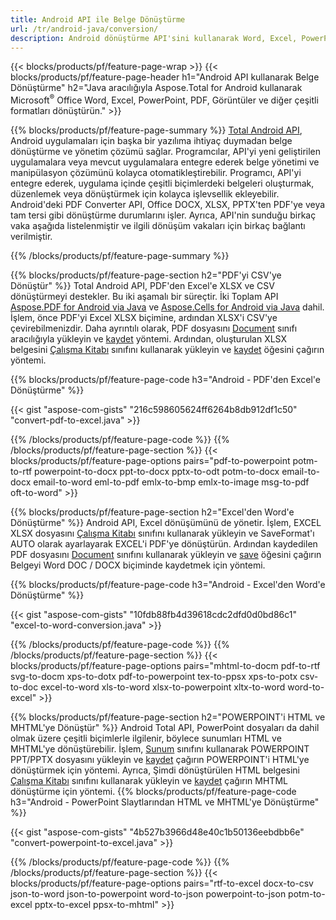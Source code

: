 ```yaml
---
title: Android API ile Belge Dönüştürme 
url: /tr/android-java/conversion/
description: Android dönüştürme API'sini kullanarak Word, Excel, PowerPoint, HTML, PDF ve Görüntü formatlarını dönüştürün. Android, Office docx, xlsx, pptx'i PDF'ye dönüştürür. 
---
```


{{< blocks/products/pf/feature-page-wrap >}}
{{< blocks/products/pf/feature-page-header h1="Android API kullanarak Belge Dönüştürme" h2="Java aracılığıyla Aspose.Total for Android kullanarak Microsoft<sup>&reg;</sup> Office Word, Excel, PowerPoint, PDF, Görüntüler ve diğer çeşitli formatları dönüştürün." >}}

{{% blocks/products/pf/feature-page-summary %}}
[Total Android API](https://products.aspose.com/total/android-java/), Android uygulamaları için başka bir yazılıma ihtiyaç duymadan belge dönüştürme ve yönetim çözümü sağlar. Programcılar, API'yi yeni geliştirilen uygulamalara veya mevcut uygulamalara entegre ederek belge yönetimi ve manipülasyon çözümünü kolayca otomatikleştirebilir. Programcı, API'yi entegre ederek, uygulama içinde çeşitli biçimlerdeki belgeleri oluşturmak, düzenlemek veya dönüştürmek için kolayca işlevsellik ekleyebilir. Android'deki PDF Converter API, Office DOCX, XLSX, PPTX'ten PDF'ye veya tam tersi gibi dönüştürme durumlarını işler. Ayrıca, API'nin sunduğu birkaç vaka aşağıda listelenmiştir ve ilgili dönüşüm vakaları için birkaç bağlantı verilmiştir. 

{{% /blocks/products/pf/feature-page-summary  %}}

{{% blocks/products/pf/feature-page-section  h2="PDF'yi CSV'ye Dönüştür" %}}
Total Android API, PDF'den Excel'e XLSX ve CSV dönüştürmeyi destekler. Bu iki aşamalı bir süreçtir. İki Toplam API [Aspose.PDF for Android via Java](https://products.aspose.com/pdf/android-java/) ve [Aspose.Cells for Android via Java](https://products.aspose.com/cells/android-java/) dahil. İşlem, önce PDF'yi Excel XLSX biçimine, ardından XLSX'i CSV'ye çevirebilmenizdir. Daha ayrıntılı olarak, PDF dosyasını [Document](https://reference.aspose.com/pdf/java/com.aspose.pdf/Document) sınıfı aracılığıyla yükleyin ve [kaydet](https://reference.aspose.com/pdf/java/com.aspose.pdf/Document#save-java.lang.String-com.aspose.pdf.SaveOptions-) yöntemi. Ardından, oluşturulan XLSX belgesini [Çalışma Kitabı](https://reference.aspose.com/cells/java/com.aspose.cells/Workbook) sınıfını kullanarak yükleyin ve [kaydet](https://reference.aspose.com/cells/java/com.aspose.cells/workbook#save(java.lang.String,%20com.aspose.cells.SaveOptions)) öğesini çağırın yöntemi.

{{% blocks/products/pf/feature-page-code h3="Android - PDF'den Excel'e Dönüştürme" %}}

{{< gist "aspose-com-gists" "216c598605624ff6264b8db912df1c50" "convert-pdf-to-excel.java" >}}

{{% /blocks/products/pf/feature-page-code  %}}
{{% /blocks/products/pf/feature-page-section %}}
{{< blocks/products/pf/feature-page-options pairs="pdf-to-powerpoint potm-to-rtf powerpoint-to-docx ppt-to-docx pptx-to-odt potm-to-docx email-to-docx email-to-word eml-to-pdf emlx-to-bmp emlx-to-image msg-to-pdf oft-to-word" >}}


{{% blocks/products/pf/feature-page-section  h2="Excel'den Word'e Dönüştürme" %}}
Android API, Excel dönüşümünü de yönetir. İşlem, EXCEL XLSX dosyasını [Çalışma Kitabı](https://reference.aspose.com/cells/java/com.aspose.cells/Workbook) sınıfını kullanarak yükleyin ve SaveFormat'ı AUTO olarak ayarlayarak EXCEL'i PDF'ye dönüştürün. Ardından kaydedilen PDF dosyasını [Document](https://reference.aspose.com/pdf/java/com.aspose.pdf/Document) sınıfını kullanarak yükleyin ve [save](https://reference.aspose.com/pdf/java/com.aspose.pdf/Document#save-java.lang.String-com.aspose.pdf.SaveOptions-) öğesini çağırın Belgeyi Word DOC / DOCX biçiminde kaydetmek için  yöntemi.

{{% blocks/products/pf/feature-page-code h3="Android - Excel'den Word'e Dönüştürme" %}}

{{< gist "aspose-com-gists" "10fdb88fb4d39618cdc2dfd0d0bd86c1" "excel-to-word-conversion.java" >}}

{{% /blocks/products/pf/feature-page-code  %}}
{{% /blocks/products/pf/feature-page-section %}}
{{< blocks/products/pf/feature-page-options pairs="mhtml-to-docm pdf-to-rtf svg-to-docm xps-to-dotx pdf-to-powerpoint tex-to-ppsx xps-to-potx csv-to-doc excel-to-word xls-to-word xlsx-to-powerpoint xltx-to-word word-to-excel" >}}

{{% blocks/products/pf/feature-page-section  h2="POWERPOINT'i HTML ve MHTML'ye Dönüştür" %}}
Android Total API, PowerPoint dosyaları da dahil olmak üzere çeşitli biçimlerle ilgilenir, böylece sunumları HTML ve MHTML'ye dönüştürebilir. İşlem, [Sunum](https://reference.aspose.com/slides/java/com.aspose.slides/Presentation) sınıfını kullanarak POWERPOINT PPT/PPTX dosyasını yükleyin ve [kaydet](https://reference.aspose.com/slides/java/com.aspose.slides/Presentation#save-java.lang.String-int-com.aspose.slides.ISaveOptions-) çağırın POWERPOINT'i HTML'ye dönüştürmek için  yöntemi. Ayrıca, Şimdi dönüştürülen HTML belgesini [Çalışma Kitabı](https://reference.aspose.com/cells/java/com.aspose.cells/Workbook) sınıfını kullanarak yükleyin ve [kaydet](https://reference.aspose.com/cells/java/com.aspose.cells/) çağırın MHTML dönüştürme için  yöntemi. 
{{% blocks/products/pf/feature-page-code h3="Android - PowerPoint Slaytlarından HTML ve MHTML'ye Dönüştürme" %}}

{{< gist "aspose-com-gists" "4b527b3966d48e40c1b50136eebdbb6e" "convert-powerpoint-to-excel.java" >}}


{{% /blocks/products/pf/feature-page-code  %}}
{{% /blocks/products/pf/feature-page-section %}}
{{< blocks/products/pf/feature-page-options pairs="rtf-to-excel docx-to-csv json-to-word json-to-powerpoint word-to-json powerpoint-to-json potm-to-excel pptx-to-excel ppsx-to-mhtml" >}}